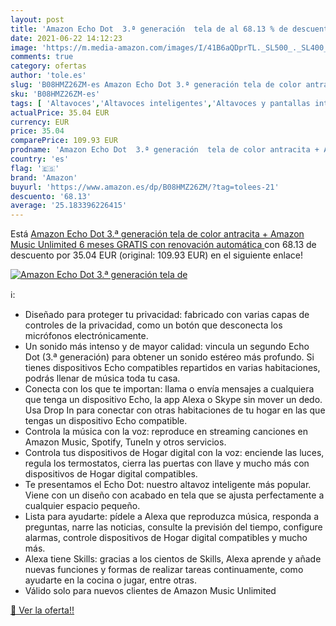 ```yaml
---
layout: post
title: 'Amazon Echo Dot  3.ª generación  tela de al 68.13 % de descuento'
date: 2021-06-22 14:12:23
image: 'https://m.media-amazon.com/images/I/41B6aQDprTL._SL500_._SL400_.jpg'
comments: true
category: ofertas
author: 'tole.es'
slug: 'B08HMZ26ZM-es Amazon Echo Dot 3.ª generación tela de color antracita +...'
sku: 'B08HMZ26ZM-es'
tags: [ 'Altavoces','Altavoces inteligentes','Altavoces y pantallas inteligentes Echo','Dispositivos Amazon','Dispositivos Amazon y Accesorios','Electrónica','Equipos de audio y Hi-Fi','amazon','echo', ]
actualPrice: 35.04 EUR
currency: EUR
price: 35.04
comparePrice: 109.93 EUR
prodname: 'Amazon Echo Dot  3.ª generación  tela de color antracita + Amazon Music Unlimited  6 meses GRATIS con renovación automática '
country: 'es'
flag: '🇪🇸'
brand: 'Amazon'
buyurl: 'https://www.amazon.es/dp/B08HMZ26ZM/?tag=tolees-21'
descuento: '68.13'
average: '25.183396226415'
---
```


Está [Amazon Echo Dot  3.ª generación  tela de color antracita + Amazon Music Unlimited  6 meses GRATIS con renovación automática ](https://www.amazon.es/dp/B08HMZ26ZM/?tag=tolees-21) con 68.13 de descuento por 35.04 EUR (original: 109.93 EUR) en el siguiente enlace!

[![Amazon Echo Dot  3.ª generación  tela de](https://m.media-amazon.com/images/I/41B6aQDprTL._SL500_._SL400_.jpg)](https://www.amazon.es/dp/B08HMZ26ZM/?tag=tolees-21)

ℹ️:

- Diseñado para proteger tu privacidad: fabricado con varias capas de controles de la privacidad, como un botón que desconecta los micrófonos electrónicamente.
- Un sonido más intenso y de mayor calidad: vincula un segundo Echo Dot (3.ª generación) para obtener un sonido estéreo más profundo. Si tienes dispositivos Echo compatibles repartidos en varias habitaciones, podrás llenar de música toda tu casa.
- Conecta con los que te importan: llama o envía mensajes a cualquiera que tenga un dispositivo Echo, la app Alexa o Skype sin mover un dedo. Usa Drop In para conectar con otras habitaciones de tu hogar en las que tengas un dispositivo Echo compatible.
- Controla la música con la voz: reproduce en streaming canciones en Amazon Music, Spotify, TuneIn y otros servicios.
- Controla tus dispositivos de Hogar digital con la voz: enciende las luces, regula los termostatos, cierra las puertas con llave y mucho más con dispositivos de Hogar digital compatibles.
- Te presentamos el Echo Dot: nuestro altavoz inteligente más popular. Viene con un diseño con acabado en tela que se ajusta perfectamente a cualquier espacio pequeño.
- Lista para ayudarte: pídele a Alexa que reproduzca música, responda a preguntas, narre las noticias, consulte la previsión del tiempo, configure alarmas, controle dispositivos de Hogar digital compatibles y mucho más.
- Alexa tiene Skills: gracias a los cientos de Skills, Alexa aprende y añade nuevas funciones y formas de realizar tareas continuamente, como ayudarte en la cocina o jugar, entre otras.
- Válido solo para nuevos clientes de Amazon Music Unlimited

[🛒 Ver la oferta!!](https://www.amazon.es/dp/B08HMZ26ZM/?tag=tolees-21)
